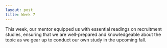 ```yaml
---
layout: post
title: Week 7
---
```


This week, our mentor equipped us with essential readings on recruitment studies, ensuring that we are well-prepared and knowledgeable about the topic as we gear up to conduct our own study in the upcoming fall.

